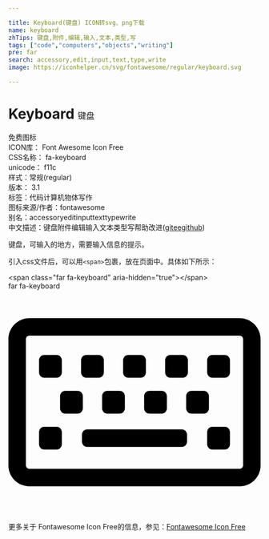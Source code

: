 ```yaml
---

title: Keyboard(键盘) ICON转svg、png下载
name: keyboard
zhTips: 键盘,附件,编辑,输入,文本,类型,写
tags: ["code","computers","objects","writing"]
pre: far
search: accessory,edit,input,text,type,write
image: https://iconhelper.cn/svg/fontawesome/regular/keyboard.svg

---
```


# Keyboard  <small style="font-size: 60%;font-weight: 100">键盘</small>


<div class="detail-page">
<p>
<span><span class="badge-success badge">免费图标</span> </span>
<br/>
<span>
ICON库：
<span class="badge-secondary badge">Font Awesome Icon Free</span> 
</span>
<br/>
<span>
CSS名称：
<span class="badge-secondary badge">fa-keyboard</span> 
</span>
<br/>
<span>
unicode：
<span class="badge-secondary badge">f11c</span> 
<copy-btn content='f11c' btn-title=""></copy-btn>
<copy-btn :content='String.fromCodePoint(parseInt("f11c", 16))' btn-title="复制U"></copy-btn>
</span><br/><span>样式：<span class="badge-light badge">常规(regular)</span></span>
<br/>
<span>
版本：
<span class="badge-secondary badge">3.1</span> 
</span><br/><span>标签：<span class="badge-light badge"><router-link to="/tags/code.html">代码</router-link></span><span class="badge-light badge"><router-link to="/tags/computers.html">计算机</router-link></span><span class="badge-light badge"><router-link to="/tags/objects.html">物体</router-link></span><span class="badge-light badge"><router-link to="/tags/writing.html">写作</router-link></span></span>
<br/>
<span>图标来源/作者：<span class="badge-light badge">fontawesome</span></span> 
<br/>
<span>别名：<span class="badge-light badge">accessory</span><span class="badge-light badge">edit</span><span class="badge-light badge">input</span><span class="badge-light badge">text</span><span class="badge-light badge">type</span><span class="badge-light badge">write</span></span><br/><span class="zh-detail">中文描述：<span class="badge-primary badge">键盘</span><span class="badge-primary badge">附件</span><span class="badge-primary badge">编辑</span><span class="badge-primary badge">输入</span><span class="badge-primary badge">文本</span><span class="badge-primary badge">类型</span><span class="badge-primary badge">写</span><span class="help-link"><span>帮助改进</span>(<a href="https://gitee.com/liuwave/icon-helper/edit/master/json/fontawesome/regular/keyboard.json" target="_blank" rel="noopener noreferrer">gitee</a><a href="https://github.com/liuwave/icon-helper/edit/master/json/fontawesome/regular/keyboard.json" target="_blank" rel="noopener noreferrer">github</a></span>)</span><br/>
</p>
</div><div class="description description alert alert-light">键盘，可输入的地方，需要输入信息的提示。</div>
<div class="alert alert-dark">
  <i class="far fa-keyboard fa-xs"></i>
  <i class="far fa-keyboard fa-sm"></i>
  <i class="far fa-keyboard fa-lg"></i>
  <i class="far fa-keyboard fa-2x"></i>
  <i class="far fa-keyboard fa-3x"></i>
  <i class="far fa-keyboard fa-5x"></i>
  <i class="far fa-keyboard fa-7x"></i>
</div>
<div>
  <p>引入css文件后，可以用<code>&lt;span&gt;</code>包裹，放在页面中。具体如下所示：    
  </p>
  <div class="alert alert-primary" style="font-size: 14px">
    &lt;span class="far fa-keyboard" aria-hidden="true"&gt;&lt;/span&gt;
    <copy-btn content='<span class="far fa-keyboard" aria-hidden="true"></span>'></copy-btn>
  </div>
  <div class="alert alert-secondary">
    <i class="far fa-keyboard"
    style="font-size: 24px"
    aria-hidden="true"></i> far fa-keyboard
    <copy-btn content="far fa-keyboard" btn-title="复制图标名称"></copy-btn>
  </div>
</div>
<div id="svg" class="svg-wrap">
<svg xmlns="http://www.w3.org/2000/svg" viewBox="0 0 576 512"><path d="M528 64H48C21.49 64 0 85.49 0 112v288c0 26.51 21.49 48 48 48h480c26.51 0 48-21.49 48-48V112c0-26.51-21.49-48-48-48zm8 336c0 4.411-3.589 8-8 8H48c-4.411 0-8-3.589-8-8V112c0-4.411 3.589-8 8-8h480c4.411 0 8 3.589 8 8v288zM170 270v-28c0-6.627-5.373-12-12-12h-28c-6.627 0-12 5.373-12 12v28c0 6.627 5.373 12 12 12h28c6.627 0 12-5.373 12-12zm96 0v-28c0-6.627-5.373-12-12-12h-28c-6.627 0-12 5.373-12 12v28c0 6.627 5.373 12 12 12h28c6.627 0 12-5.373 12-12zm96 0v-28c0-6.627-5.373-12-12-12h-28c-6.627 0-12 5.373-12 12v28c0 6.627 5.373 12 12 12h28c6.627 0 12-5.373 12-12zm96 0v-28c0-6.627-5.373-12-12-12h-28c-6.627 0-12 5.373-12 12v28c0 6.627 5.373 12 12 12h28c6.627 0 12-5.373 12-12zm-336 82v-28c0-6.627-5.373-12-12-12H82c-6.627 0-12 5.373-12 12v28c0 6.627 5.373 12 12 12h28c6.627 0 12-5.373 12-12zm384 0v-28c0-6.627-5.373-12-12-12h-28c-6.627 0-12 5.373-12 12v28c0 6.627 5.373 12 12 12h28c6.627 0 12-5.373 12-12zM122 188v-28c0-6.627-5.373-12-12-12H82c-6.627 0-12 5.373-12 12v28c0 6.627 5.373 12 12 12h28c6.627 0 12-5.373 12-12zm96 0v-28c0-6.627-5.373-12-12-12h-28c-6.627 0-12 5.373-12 12v28c0 6.627 5.373 12 12 12h28c6.627 0 12-5.373 12-12zm96 0v-28c0-6.627-5.373-12-12-12h-28c-6.627 0-12 5.373-12 12v28c0 6.627 5.373 12 12 12h28c6.627 0 12-5.373 12-12zm96 0v-28c0-6.627-5.373-12-12-12h-28c-6.627 0-12 5.373-12 12v28c0 6.627 5.373 12 12 12h28c6.627 0 12-5.373 12-12zm96 0v-28c0-6.627-5.373-12-12-12h-28c-6.627 0-12 5.373-12 12v28c0 6.627 5.373 12 12 12h28c6.627 0 12-5.373 12-12zm-98 158v-16c0-6.627-5.373-12-12-12H180c-6.627 0-12 5.373-12 12v16c0 6.627 5.373 12 12 12h216c6.627 0 12-5.373 12-12z"/></svg>
</div>
<detail full-name='fa-keyboard'></detail>

<Vssue title="关于“Keyboard”的评论" />
    
<div><p>更多关于  Fontawesome Icon Free的信息，参见：<a target="_blank" href="https://iconhelper.cn/fontawesome.html">Fontawesome Icon Free</a>
</p></div>
